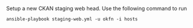 Setup a new CKAN staging web head. Use the following command to run

`ansible-playbook staging-web.yml -u okfn -i hosts`
